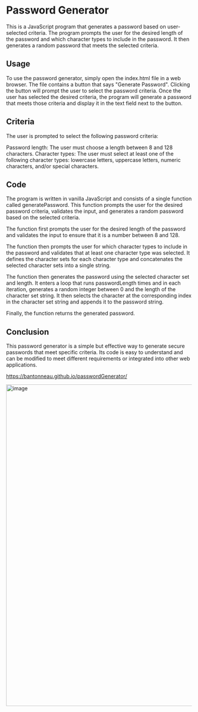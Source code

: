# Password Generator
This is a JavaScript program that generates a password based on user-selected criteria. The program prompts the user for the desired length of the password and which character types to include in the password. It then generates a random password that meets the selected criteria.

## Usage
To use the password generator, simply open the index.html file in a web browser. The file contains a button that says "Generate Password". Clicking the button will prompt the user to select the password criteria. Once the user has selected the desired criteria, the program will generate a password that meets those criteria and display it in the text field next to the button.

## Criteria
The user is prompted to select the following password criteria:

Password length: The user must choose a length between 8 and 128 characters.
Character types: The user must select at least one of the following character types: lowercase letters, uppercase letters, numeric characters, and/or special characters.

## Code
The program is written in vanilla JavaScript and consists of a single function called generatePassword. This function prompts the user for the desired password criteria, validates the input, and generates a random password based on the selected criteria.

The function first prompts the user for the desired length of the password and validates the input to ensure that it is a number between 8 and 128.

The function then prompts the user for which character types to include in the password and validates that at least one character type was selected. It defines the character sets for each character type and concatenates the selected character sets into a single string.

The function then generates the password using the selected character set and length. It enters a loop that runs passwordLength times and in each iteration, generates a random integer between 0 and the length of the character set string. It then selects the character at the corresponding index in the character set string and appends it to the password string.

Finally, the function returns the generated password.

## Conclusion
This password generator is a simple but effective way to generate secure passwords that meet specific criteria. Its code is easy to understand and can be modified to meet different requirements or integrated into other web applications.

https://bantonneau.github.io/passwordGenerator/

<img width="873" alt="image" src="https://user-images.githubusercontent.com/109747300/227392737-076a0d50-d26d-4f49-847b-de690faae727.png">





